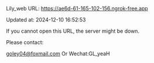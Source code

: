 Lily_web URL: https://ae6d-61-165-102-156.ngrok-free.app

Updated at: 2024-12-10 16:52:53

If you cannot open this URL, the server might be down.

Please contact: 

goley04@foxmail.com Or Wechat:GL_yeaH